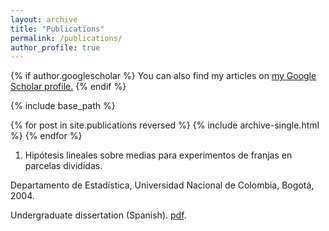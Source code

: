 ```yaml
---
layout: archive
title: "Publications"
permalink: /publications/
author_profile: true
---
```


{% if author.googlescholar %}
  You can also find my articles on <u><a href="{{author.googlescholar}}">my Google Scholar profile</a>.</u>
{% endif %}

{% include base_path %}

{% for post in site.publications reversed %}
  {% include archive-single.html %}
{% endfor %}
1. Hipótesis lineales sobre medias para experimentos de franjas en parcelas divididas.

Departamento de Estadística, Universidad Nacional de Colombia, Bogotá, 2004.

Undergraduate dissertation (Spanish). [pdf](https://danielandresgp.github.io/files/TesisPregrado.pdf).

